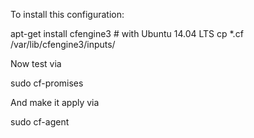 To install this configuration:

  apt-get install cfengine3 # with Ubuntu 14.04 LTS
  cp *.cf /var/lib/cfengine3/inputs/

Now test via

  sudo cf-promises

And make it apply via

  sudo cf-agent
